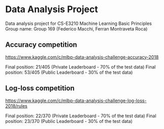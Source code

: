 # Data Analysis Project
Data analysis project for CS-E3210 Machine Learning Basic Principles  
Group name: Group 169 (Federico Macchi, Ferran Montraveta Roca)

## Accuracy competition
https://www.kaggle.com/c/mlbp-data-analysis-challenge-accuracy-2018

Final position: 21/405 (Private Leaderboard - 70% of the test data)
Final position: 53/405 (Public Leaderboard - 30% of the test data)

## Log-loss competition
https://www.kaggle.com/c/mlbp-data-analysis-challenge-log-loss-2018/rules

Final position: 22/370 (Private Leaderboard - 70% of the test data)
Final position: 23/370 (Public Leaderboard - 30% of the test data)
